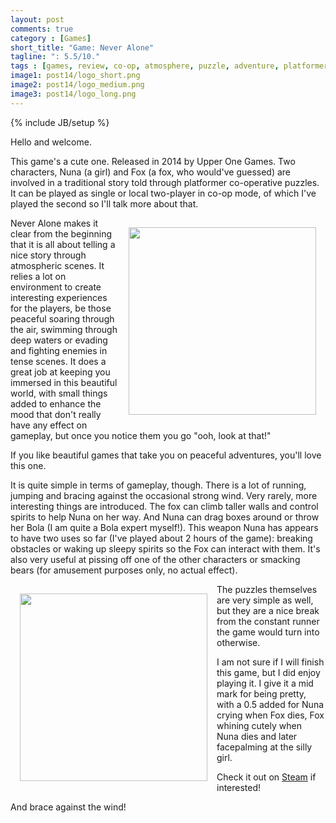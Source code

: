 ```yaml
---
layout: post
comments: true
category : [Games]
short_title: "Game: Never Alone"
tagline: ": 5.5/10."
tags : [games, review, co-op, atmosphere, puzzle, adventure, platformer]
image1: post14/logo_short.png
image2: post14/logo_medium.png
image3: post14/logo_long.png
---
```

{% include JB/setup %}

Hello and welcome. 

This game's a cute one. Released in 2014 by Upper One Games. Two characters, Nuna (a girl) and Fox (a fox, who would've guessed) are involved in a traditional story told through platformer co-operative puzzles. It can be played as single or local two-player in co-op mode, of which I've played the second so I'll talk more about that.

<img src="{{ site.url }}/assets/images/post14/pic1.jpg" width="300px" style="float:right; margin:15px" />

Never Alone makes it clear from the beginning that it is all about telling a nice story through atmospheric scenes. It relies a lot on environment to create interesting experiences for the players, be those peaceful soaring through the air, swimming through deep waters or evading and fighting enemies in tense scenes. It does a great job at keeping you immersed in this beautiful world, with small things added to enhance the mood that don't really have any effect on gameplay, but once you notice them you go "ooh, look at that!" 

If you like beautiful games that take you on peaceful adventures, you'll love this one.

It is quite simple in terms of gameplay, though. There is a lot of running, jumping and bracing against the occasional strong wind. Very rarely, more interesting things are introduced. The fox can climb taller walls and control spirits to help Nuna on her way. And Nuna can drag boxes around or throw her Bola (I am quite a Bola expert myself!). This weapon Nuna has appears to have two uses so far (I've played about 2 hours of the game): breaking obstacles or waking up sleepy spirits so the Fox can interact with them. It's also very useful at pissing off one of the other characters or smacking bears (for amusement purposes only, no actual effect).

<img src="{{ site.url }}/assets/images/post14/pic2.jpg" width="300px" style="float:left; margin:15px" /> 

The puzzles themselves are very simple as well, but they are a nice break from the constant runner the game would turn into otherwise.

I am not sure if I will finish this game, but I did enjoy playing it. I give it a mid mark for being pretty, with a 0.5 added for Nuna crying when Fox dies, Fox whining cutely when Nuna dies and later facepalming at the silly girl.

Check it out on [Steam](http://store.steampowered.com/app/295790/Never_Alone_Kisima_Ingitchuna/) if interested!

And brace against the wind!
